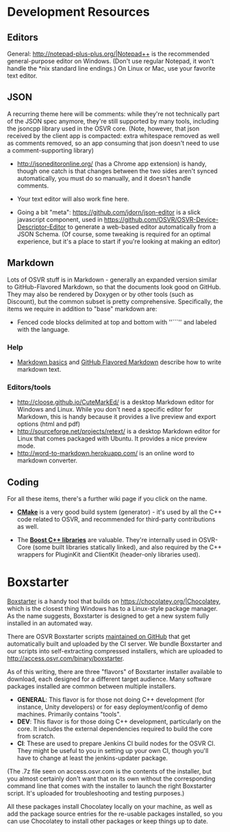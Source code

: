 # Development Resources

## Editors

General: http://notepad-plus-plus.org/|Notepad++ is the recommended general-purpose editor on Windows. (Don't use regular Notepad, it won't handle the *nix standard line endings.) On Linux or Mac, use your favorite text editor.

## JSON

A recurring theme here will be comments: while they're not technically part of the JSON spec anymore, they're still supported by many tools, including the jsoncpp library used in the OSVR core. (Note, however, that json received by the client app is compacted: extra whitespace removed as well as comments removed, so an app consuming that json doesn't need to use a comment-supporting library)

  * http://jsoneditoronline.org/ (has a Chrome app extension) is handy, though one catch is that changes between the two sides aren't synced automatically, you must do so manually, and it doesn't handle comments.
  * Your text editor will also work fine here.


  * Going a bit "meta": https://github.com/jdorn/json-editor is a slick javascript component, used in https://github.com/OSVR/OSVR-Device-Descriptor-Editor to generate a web-based editor automatically from a JSON Schema. (Of course, some tweaking is required for an optimal experience, but it's a place to start if you're looking at making an editor)

## Markdown

Lots of OSVR stuff is in Markdown - generally an expanded version similar to GitHub-Flavored Markdown, so that the documents look good on GitHub. They may also be rendered by Doxygen or by other tools (such as Discount), but the common subset is pretty comprehensive. Specifically, the items we require in addition to "base" markdown are:

  * Fenced code blocks delimited at top and bottom with ''```'' and labeled with the language.

### Help 

  * [Markdown basics](https://help.github.com/articles/markdown-basics/) and [GitHub Flavored Markdown](https://help.github.com/articles/github-flavored-markdown/) describe how to write markdown text.

### Editors/tools 

  * http://cloose.github.io/CuteMarkEd/ is a desktop Markdown editor for Windows and Linux. While you don't need a specific editor for Markdown, this is handy because it provides a live preview and export options (html and pdf)
  * http://sourceforge.net/projects/retext/ is a desktop Markdown editor for Linux that comes packaged with Ubuntu. It provides a nice preview mode.
  * http://word-to-markdown.herokuapp.com/ is an online word to markdown converter.
## Coding 

For all these items, there's a further wiki page if you click on the name.

  * **[CMake](cmake.md)** is a very good build system (generator) - it's used by all the C++ code related to OSVR, and recommended for third-party contributions as well.

  * The **[Boost C++ libraries](boost.md)** are valuable. They're internally used in OSVR-Core (some built libraries statically linked), and also required by the C++ wrappers for PluginKit and ClientKit (header-only libraries used).

# Boxstarter 

[Boxstarter](http://boxstarter.org|Boxstarter) is a handy tool that builds on https://chocolatey.org/|Chocolatey, which is the closest thing Windows has to a Linux-style package manager. As the name suggests, Boxstarter is designed to get a new system fully installed in an automated way.

There are OSVR Boxstarter scripts [maintained on GitHub](https://github.com/OSVR/OSVR-Boxstarter) that get automatically built and uploaded by the CI server. We bundle Boxstarter and our scripts into self-extracting compressed installers, which are uploaded to http://access.osvr.com/binary/boxstarter.

As of this writing, there are three "flavors" of Boxstarter installer available to download, each designed for a different target audience. Many software packages installed are common between multiple installers.

  * **GENERAL**: This flavor is for those not doing C++ development (for instance, Unity developers) or for easy deployment/config of demo machines. Primarily contains "tools".
  * **DEV**: This flavor is for those doing C++ development, particularly on the core. It includes the external dependencies required to build the core from scratch.
  * **CI**: These are used to prepare Jenkins CI build nodes for the OSVR CI. They might be useful to you in setting up your own CI, though you'll have to change at least the jenkins-updater package.

(The .7z file seen on access.osvr.com is the contents of the installer, but you almost certainly don't want that on its own without the corresponding command line that comes with the installer to launch the right Boxstarter script. It's uploaded for troubleshooting and testing purposes.)

All these packages install Chocolatey locally on your machine, as well as add the package source entries for the re-usable packages installed, so you can use Chocolatey to install other packages or keep things up to date.